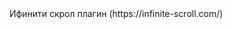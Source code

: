 <!-- ! Modul 10  Библиотеки. Шаблонизация. JSON. WebStorage-->
<!-- ? Модуль 10. Занятие 19. Библиотеки https://www.youtube.com/watch?v=Fh8d14cY9AM&feature=youtu.be-->
<!-- ? Модуль 10. Занятие 20. Мастерская: знакомство с веб-приложениями https://www.youtube.com/watch?v=p4XGoF0sFJM -->
<!-- * Модуль 10. Занятие 19. Библиотеки. Шаблонизация и WebStorage API https://www.youtube.com/watch?v=jNNOCX99W7M-->
<!-- *  Модуль 10. Занятие 20. Библиотеки. Шаблонизация и WebStorage API https://www.youtube.com/watch?v=JnHkRZWnyjQ-->

<!-- ! Modul 11  Таймеры. Promise API-->
<!-- ? Модуль 11. Занятие 21. Асинхронность: таймеры https://www.youtube.com/watch?v=jMNproAL94I-->
<!-- ? Занятие 22. Промисы https://www.youtube.com/watch?v=_meqUlyIEHc-->
<!-- * Модуль 11. Занятие 21. Асинхронность: таймеры https://www.youtube.com/watch?v=O2SjInJZHsM-->
<!-- * Модуль 11. Занятие 22. Асинхронность: таймеры. Промисы https://www.youtube.com/watch?v=n-9_kvz8MTo-->

<!-- ! Modul 12  AJAX. Fetch API. CRUD-->
<!-- ? Модуль 12. Занятие 21. HTTP-запросы (AJAX) https://www.youtube.com/watch?v=qjiUZOLJ1lA-->
<!-- ? Модуль 12. REST-пагинация https://www.youtube.com/watch?v=poxVZxvONF8--> Ифинити скрол плагин (https://infinite-scroll.com/)
